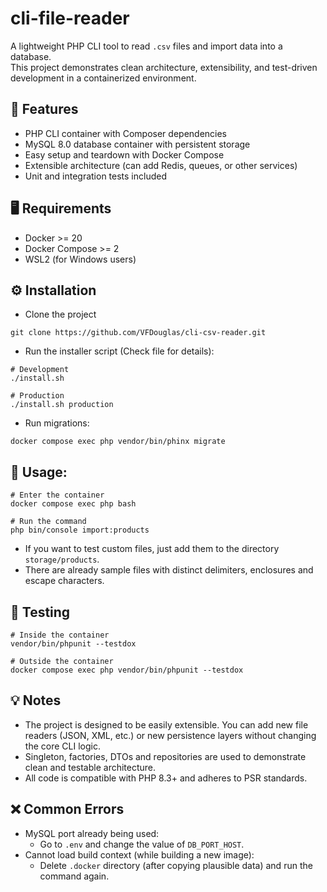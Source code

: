 # cli-file-reader
A lightweight PHP CLI tool to read `.csv` files and import data into a database.  
This project demonstrates clean architecture, extensibility, and test-driven development in a containerized environment.

## 🚀 Features
- PHP CLI container with Composer dependencies
- MySQL 8.0 database container with persistent storage
- Easy setup and teardown with Docker Compose
- Extensible architecture (can add Redis, queues, or other services)
- Unit and integration tests included

## 🖥️ Requirements
- Docker >= 20
- Docker Compose >= 2
- WSL2 (for Windows users)

## ⚙️ Installation

- Clone the project
```
git clone https://github.com/VFDouglas/cli-csv-reader.git
```
- Run the installer script (Check file for details):
```
# Development
./install.sh

# Production
./install.sh production
```
- Run migrations:
```
docker compose exec php vendor/bin/phinx migrate
```

## 📂 Usage:
```
# Enter the container
docker compose exec php bash

# Run the command
php bin/console import:products
```
- If you want to test custom files, just add them to the directory `storage/products`.
- There are already sample files with distinct delimiters, enclosures and escape characters.

## 🧪 Testing
```
# Inside the container
vendor/bin/phpunit --testdox

# Outside the container
docker compose exec php vendor/bin/phpunit --testdox
```

## 💡 Notes
- The project is designed to be easily extensible. You can add new file readers (JSON, XML, etc.) or new persistence layers without changing the core CLI logic.
- Singleton, factories, DTOs and repositories are used to demonstrate clean and testable architecture.
- All code is compatible with PHP 8.3+ and adheres to PSR standards.

## ❌ Common Errors
- MySQL port already being used:
  - Go to `.env` and change the value of `DB_PORT_HOST`.
- Cannot load build context (while building a new image):
  - Delete `.docker` directory (after copying plausible data) and run the command again.
